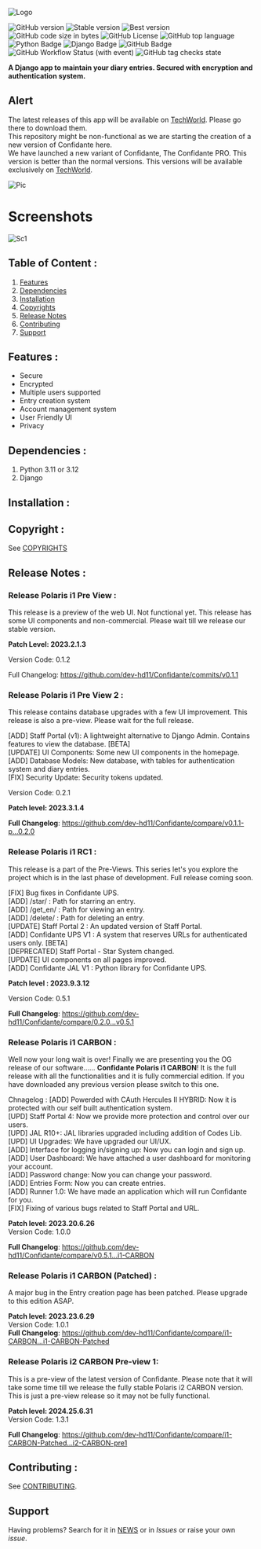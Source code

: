 ![Logo](docs/confidante-high-resolution-logo.png)

![GitHub version](https://img.shields.io/badge/CARBON%20version-Polaris%20i2-blue)
![Stable version](https://img.shields.io/badge/Stable%20GitHub%20version-Polaris%20i1%20CARBON-blue)
![Best version](https://img.shields.io/badge/PRO%20version-Zeus%20I-blue)
![GitHub code size in bytes](https://img.shields.io/github/languages/code-size/dev-hd11/Confidante)
![GitHub License](https://img.shields.io/github/license/dev-hd11/Confidante)
![GitHub top language](https://img.shields.io/github/languages/top/dev-hd11/Confidante)
![Python Badge](https://img.shields.io/badge/Python-3776AB?logo=python&logoColor=fff&style=flat)
![Django Badge](https://img.shields.io/badge/Django-092E20?logo=django&logoColor=fff&style=flat)
![GitHub Badge](https://img.shields.io/badge/GitHub-181717?logo=github&logoColor=fff&style=flat)
![GitHub Workflow Status (with event)](https://img.shields.io/github/actions/workflow/status/dev-hd11/Confidante/django.yml)
![GitHub tag checks state](https://img.shields.io/github/checks-status/dev-hd11/Confidante/v0.5.1)


**A Django app to maintain your diary entries. Secured with encryption and authentication system.**

## Alert
The latest releases of this app will be available on [TechWorld](https://techworld856.godaddysites.com). Please go there to download them.<br>
This repository might be non-functional as we are starting the creation of a new version of Confidante here.<br>
We have launched a new variant of Confidante, The Confidante PRO. This version is better than the normal versions. This versions will be available exclusively on [TechWorld](https://techworld856.godaddysites.com).

![Pic](docs/confidante-pro-high-resolution-logo.png)

# Screenshots
![Sc1](docs/Screenshot1.png)


## Table of Content :
1. [Features](#features-)
2. [Dependencies](#dependencies-)
3. [Installation](#installation-)
4. [Copyrights](#copyrights-)
5. [Release Notes](#release-notes-)
6. [Contributing](#contributing-)
7. [Support](#support-)

## Features :
- Secure
- Encrypted
- Multiple users supported
- Entry creation system
- Account management system
- User Friendly UI
- Privacy

## Dependencies :
1. Python 3.11 or 3.12
2. Django

## Installation :

## Copyright :
See [COPYRIGHTS](./COPYRIGHTS.md)

## Release Notes :

### Release Polaris i1 Pre View :
This release is a preview of the web UI. Not functional yet. This release has some UI components and non-commercial. Please wait till we release our stable version.

**Patch Level: 2023.2.1.3**

Version Code: 0.1.2

Full Changelog: https://github.com/dev-hd11/Confidante/commits/v0.1.1

### Release Polaris i1 Pre View 2 :
This release contains database upgrades with a few UI improvement. This release is also a pre-view. Please wait for the full release.

[ADD] Staff Portal (v1): A lightweight alternative to Django Admin. Contains features to view the database. [BETA] <br>
[UPDATE] UI Components: Some new UI components in the homepage.<br>
[ADD] Database Models: New database, with tables for authentication system and diary entries.<br>
[FIX] Security Update: Security tokens updated.<br>

Version Code: 0.2.1

 **Patch level: 2023.3.1.4**

**Full Changelog**: https://github.com/dev-hd11/Confidante/compare/v0.1.1-p...0.2.0

### Release Polaris i1 RC1 :
This release is a part of the Pre-Views. This series let's you explore the project which is in the last phase of development. Full release coming soon.

[FIX] Bug fixes in Confidante UPS.<br>
[ADD] /star/ : Path for starring an entry.<br>
[ADD] /get_en/ : Path for viewing an entry.<br>
[ADD] /delete/ : Path for deleting an entry.<br>
[UPDATE] Staff Portal 2 : An updated version of Staff Portal.<br>
[ADD] Confidante UPS V1 : A system that reserves URLs for authenticated users only. [BETA]<br>
[DEPRECATED] Staff Portal - Star System changed. <br>
[UPDATE] UI components on all pages improved.<br>
[ADD] Confidante JAL V1 : Python library for Confidante UPS. <br>

**Patch level : 2023.9.3.12**


Version Code: 0.5.1

**Full Changelog**: https://github.com/dev-hd11/Confidante/compare/0.2.0...v0.5.1

### Release Polaris i1 CARBON :
Well now your long wait is over! Finally we are presenting you the OG release of our software...... **Confidante Polaris i1 CARBON**! It is the full release with all the functionalities and it is fully commercial edition. If you have downloaded any previous version please switch to this one.

Chnagelog :
[ADD] Powerded with CAuth Hercules II HYBRID: Now it is protected with our self built authentication system.<br>
[UPD] Staff Portal 4: Now we provide more protection and control over our users.<br>
[UPD] JAL R10+: JAL libraries upgraded including addition of Codes Lib.<br>
[UPD] UI Upgrades: We have upgraded our UI/UX.<br>
[ADD] Interface for logging in/signing up: Now you can login and sign up.<br>
[ADD] User Dashboard: We have attached a user dashboard for monitoring your account.<br>
[ADD] Password change: Now you can change your password.<br>
[ADD] Entries Form: Now you can create entries.<br>
[ADD] Runner 1.0: We have made an application which will run Confidante for you.<br>
[FIX] Fixing of various bugs related to Staff Portal and URL.<br>

**Patch level: 2023.20.6.26**<br>
Version Code: 1.0.0

**Full Changelog**: https://github.com/dev-hd11/Confidante/compare/v0.5.1...i1-CARBON

### Release Polaris i1 CARBON (Patched) :
A major bug in the Entry creation page has been patched. Please upgrade to this edition ASAP.

**Patch level: 2023.23.6.29**<br>
Version Code: 1.0.1<br>
**Full Changelog**: https://github.com/dev-hd11/Confidante/compare/i1-CARBON...i1-CARBON-Patched

### Release Polaris i2 CARBON Pre-view 1:
This is a pre-view of the latest version of Confidante. Please note that it will take some time till we release the fully stable Polaris i2 CARBON version. This is just a pre-view release so it may not be fully functional.

**Patch level: 2024.25.6.31**<br>
Version Code: 1.3.1<br>

**Full Changelog**: https://github.com/dev-hd11/Confidante/compare/i1-CARBON-Patched...i2-CARBON-pre1
## Contributing :
See [CONTRIBUTING](./CONTRIBUTING.md).

## Support
Having problems? Search for it in [NEWS](./NEWS.md) or in *Issues* or raise your own *issue*.

